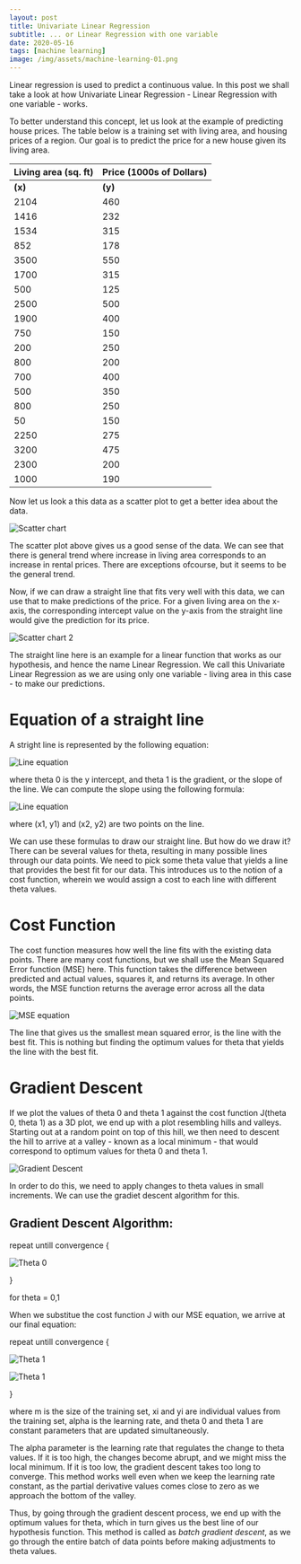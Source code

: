 ```yaml
---
layout: post
title: Univariate Linear Regression
subtitle: ... or Linear Regression with one variable
date: 2020-05-16 
tags: [machine learning]
image: /img/assets/machine-learning-01.png
---
```


Linear regression is used to predict a continuous value. In this post we shall 
take a look at how Univariate Linear Regression - Linear Regression with one 
variable - works.

To better understand this concept, let us look at the example of predicting 
house prices. The table below is a training set with living area, and housing 
prices of a region. Our goal is to predict the price for a new house given its 
living area.


| Living area (sq. ft) | Price (1000s of Dollars) |
|---|---|
| **(x)** | **(y)**|
|2104|460|
|1416|232|
|1534|315|
|852|178|
|3500|550|
|1700|315|
|500|125|
|2500|500|
|1900|400|
|750|150|
|200|250|
|800|200|
|700|400|
|500|350|
|800|250|
|50|150|
|2250|275|
|3200|475|
|2300|200|
|1000|190|

Now let us look a this data as a scatter plot to get a better idea about the data.

![Scatter chart](http://www.deepumon.com/img/assets/linear-regression-01.png)

The scatter plot above gives us a good sense of the data. We can see that 
there is general trend where increase in living area corresponds to an 
increase in rental prices. There are exceptions ofcourse, but it seems to be 
the general trend.

Now, if we can draw a straight line that fits very well with this data, we can 
use that to make predictions of the price. For a given living area on the 
x-axis, the corresponding intercept value on the y-axis from the straight line 
would give the prediction for its price. 

![Scatter chart 2](http://www.deepumon.com/img/assets/linear-regression-02.jpg) 

The straight line here is an example for a linear function that works as our 
hypothesis, and hence the name Linear Regression. We call this Univariate 
Linear Regression as we are using only one variable - living area in this 
case - to make our predictions.

# Equation of a straight line

A stright line is represented by the following equation:

![Line equation](http://www.deepumon.com/img/assets/linear-regression-03.png) 


where theta 0 is the y intercept, and theta 1 is the gradient, or the slope of 
the line. We can compute the slope using the following formula:

![Line equation](http://www.deepumon.com/img/assets/linear-regression-04.png) 

where (x1, y1) and (x2, y2) are two points on the line.

We can use these formulas to draw our straight line. But how do we draw it? 
There can be several values for theta, resulting in many possible lines through our data 
points. We need to pick some theta value that yields a line that provides the 
best fit for our data. This introduces us to the notion of a cost function, 
wherein we would assign a cost to each line with different theta values.

# Cost Function

The cost function measures how well the line fits with the existing data points. 
There are many cost functions, but we shall use the Mean Squared Error 
function (MSE) here. This function takes the difference between predicted 
and actual values, squares it, and returns its average. In other words, the 
MSE function returns the average error across all the data points.

![MSE equation](http://www.deepumon.com/img/assets/linear-regression-05.png) 

The line that gives us the smallest mean squared error, is the line with the 
best fit. This is nothing but finding the optimum values for theta that yields
the line with the best fit.

# Gradient Descent

If we plot the values of theta 0 and theta 1 against the cost function 
J(theta 0, theta 1) as a 3D plot, we end up with a plot resembling hills 
and valleys. Starting out at a random point on top of this hill, we then need to descent the hill to 
arrive at a valley - known as a local minimum - that would correspond to 
optimum values for theta 0 and theta 1.

![Gradient Descent](http://www.deepumon.com/img/assets/linear-regression-09.png)

In order to do this, we need to apply changes to theta values in small increments. 
We can use the gradiet descent algorithm for this.

## Gradient Descent Algorithm:

repeat untill convergence {

![Theta 0](http://www.deepumon.com/img/assets/linear-regression-06.png)

}

for theta = 0,1



When we substitue the cost function J with our MSE equation, we arrive at our 
final equation:

repeat untill convergence {

![Theta 1](http://www.deepumon.com/img/assets/linear-regression-07.png)

![Theta 1](http://www.deepumon.com/img/assets/linear-regression-08.png)

}

where m is the size of the training set, xi and yi are individual values from 
the training set, alpha is the learning rate, and theta 0 and theta 1 are 
constant parameters that are updated simultaneously.


The alpha parameter is the learning rate that regulates the change to theta 
values. If it is too high, the changes become abrupt, and we might miss the 
local minimum. If it is too low, the gradient descent takes too long to 
converge. This method works well even when we keep the learning rate 
constant, as the partial derivative values comes close to zero as we approach 
the bottom of the valley.

Thus, by going through the gradient descent process, we end up with the optimum 
values for theta, which in turn gives us the best line of our hypothesis 
function. This method is called as _batch gradient descent_, as we go through the 
entire batch of data points before making adjustments to theta values.



 
